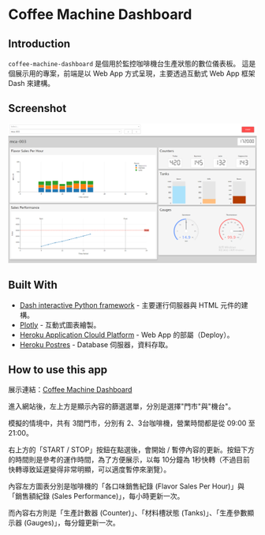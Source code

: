 # Coffee Machine Dashboard

## Introduction
`coffee-machine-dashboard` 是個用於監控咖啡機台生產狀態的數位儀表板。
這是個展示用的專案，前端是以 Web App 方式呈現，主要透過互動式 Web App 框架 Dash 來建構。

## Screenshot
![initial](img/screenshot_1.png)

## Built With
* [Dash interactive Python framework](https://dash.plotly.com/) - 主要運行伺服器與 HTML 元件的建構。
* [Plotly](https://plotly.com/python/) - 互動式圖表繪製。
* [Heroku Application Clould Platform](https://www.heroku.com/home) - Web App 的部屬（Deploy）。
* [Heroku Postres](https://devcenter.heroku.com/articles/heroku-postgresql) - Database 伺服器，資料存取。

## How to use this app
展示連結：[Coffee Machine Dashboard](https://coffee-machine-dashboard.herokuapp.com/)

進入網站後，左上方是顯示內容的篩選選單，分別是選擇"門市"與"機台"。

模擬的情境中，共有 3間門市，分別有 2、3台咖啡機，營業時間都是從 09:00 至 21:00。

右上方的「START / STOP」按鈕在點選後，會開始 / 暫停內容的更新。按鈕下方的時間則是參考的運作時間，為了方便展示，以每 10分鐘為 1秒快轉（不過目前快轉導致延遲變得非常明顯，可以適度暫停來瀏覽）。

內容左方圖表分別是咖啡機的「各口味銷售紀錄 (Flavor Sales Per Hour)」與「銷售額紀錄 (Sales Performance)」，每小時更新一次。

而內容右方則是「生產計數器 (Counter)」、「材料槽狀態 (Tanks)」、「生產參數顯示器 (Gauges)」，每分鐘更新一次。
